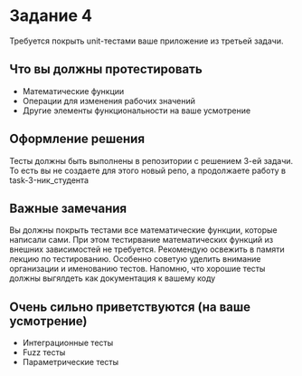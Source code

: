# Задание 4
Требуется покрыть unit-тестами ваше приложение из третьей задачи.
## Что вы должны протестировать
- Математические функции
- Операции для изменения рабочих значений
- Другие элементы функциональности на ваше усмотрение

## Оформление решения
Тесты должны быть выполнены в репозитории с решением 3-ей задачи. То есть вы не создаете для этого новый репо, а продолжаете работу в task-3-ник_студента

## Важные замечания
Вы должны покрыть тестами все математические функции, которые написали сами. При этом тестирвание математических функций из внешних зависимостей не требуется. Рекомендую освежить в памяти лекцию по тестированию. Особенно советую уделить внимание организации и именованию тестов. Напомню, что хорошие тесты должны выгялдеть как документация к вашему коду

## Очень сильно приветствуются (на ваше усмотрение)
- Интеграционные тесты
- Fuzz тесты
- Параметрические тесты
